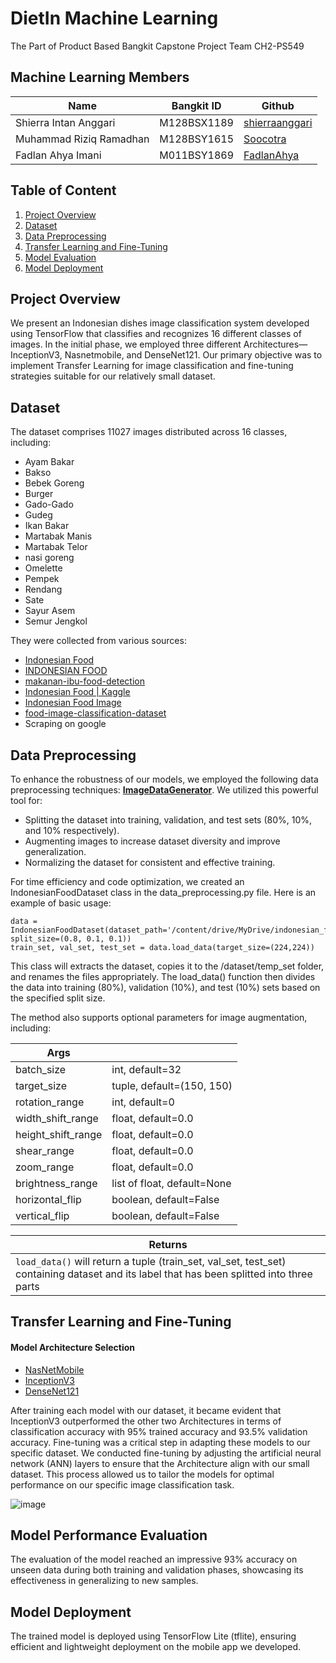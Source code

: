 # DietIn Machine Learning

The Part of Product Based Bangkit Capstone Project Team CH2-PS549


## Machine Learning Members

| Name | Bangkit ID | Github|
|---|---|---| 
| Shierra Intan Anggari | M128BSX1189 | [shierraanggari](https://github.com/shierraanggari) |
| Muhammad Riziq Ramadhan | M128BSY1615 | [Soocotra](https://github.com/Soocotra) |
| Fadlan Ahya Imani | M011BSY1869 | [FadlanAhya](https://github.com/fadlan-ahya) |
## Table of Content
1. [Project Overview](#project-overview)
2. [Dataset](#dataset)
3. [Data Preprocessing](#data-preprocessing)
4. [Transfer Learning and Fine-Tuning](#transfer-learning-and-fine-tuning)
5. [Model Evaluation](#model-performance-evaluation)
6. [Model Deployment](#model-deployment)

## Project Overview
We present an Indonesian dishes image classification system developed using TensorFlow that classifies and recognizes 16 different classes of images. In the initial phase, we employed three different Architectures—InceptionV3, Nasnetmobile, and DenseNet121. Our primary objective was to implement Transfer Learning for image classification and fine-tuning strategies suitable for our relatively small dataset.

## Dataset
The dataset comprises 11027 images distributed across 16 classes, including:
- Ayam Bakar
- Bakso
- Bebek Goreng
- Burger
- Gado-Gado
- Gudeg
- Ikan Bakar
- Martabak Manis
- Martabak Telor
- nasi goreng
- Omelette
- Pempek
- Rendang
- Sate
- Sayur Asem
- Semur Jengkol

They were collected from various sources:
- [Indonesian Food](https://www.kaggle.com/datasets/rizkashintaw/indonesian-food)
- [INDONESIAN FOOD](https://www.kaggle.com/datasets/theresalusiana/indonesian-food)
- [makanan-ibu-food-detection](https://www.kaggle.com/datasets/aveivein/makanan-ibu-food-detection)
- [Indonesian Food | Kaggle ](https://www.kaggle.com/datasets/rizkashintaw/indonesian-food)
- [Indonesian Food Image](https://data.mendeley.com/datasets/vtjd68bmwt/1)
- [food-image-classification-dataset](https://www.kaggle.com/datasets/harishkumardatalab/food-image-classification-dataset)
- Scraping on google
## Data Preprocessing

To enhance the robustness of our models, we employed the following data preprocessing techniques: [**ImageDataGenerator**](https://www.tensorflow.org/api_docs/python/tf/keras/preprocessing/image/ImageDataGenerator). We utilized this powerful tool for:
- Splitting the dataset into training, validation, and test sets (80%, 10%, and 10% respectively).
- Augmenting images to increase dataset diversity and improve generalization.
- Normalizing the dataset for consistent and effective training.

For time efficiency and code optimization, we created an IndonesianFoodDataset class in the data_preprocessing.py file. Here is an example of basic usage:

```
data = IndonesianFoodDataset(dataset_path='/content/drive/MyDrive/indonesian_foods', split_size=(0.8, 0.1, 0.1))
train_set, val_set, test_set = data.load_data(target_size=(224,224))
```
This class will extracts the dataset, copies it to the /dataset/temp_set folder, and renames the files appropriately. The load_data() function then divides the data into training (80%), validation (10%), and test (10%) sets based on the specified split size.

The method also supports optional parameters for image augmentation, including:

| Args |  | 
|---|---|
| batch_size | int, default=32 
| target_size | tuple, default=(150, 150) 
| rotation_range | int, default=0 
| width_shift_range | float, default=0.0 
| height_shift_range | float, default=0.0 
| shear_range | float, default=0.0 
| zoom_range | float, default=0.0 
| brightness_range | list of float, default=None 
| horizontal_flip | boolean, default=False 
| vertical_flip | boolean, default=False |

| Returns |
|---|
| `load_data()` will return a tuple (train_set, val_set, test_set) containing dataset and its label that has been splitted into three parts

## Transfer Learning and Fine-Tuning

#### Model Architecture Selection
- [NasNetMobile](https://keras.io/api/applications/nasnet/#nasnetmobile-function)
- [InceptionV3](https://keras.io/api/applications/inceptionv3/)
- [DenseNet121](https://keras.io/api/applications/densenet/)

After training each model with our dataset, it became evident that InceptionV3 outperformed the other two Architectures in terms of classification accuracy with 95% trained accuracy and 93.5% validation accuracy. Fine-tuning was a critical step in adapting these models to our specific dataset. We conducted fine-tuning by adjusting the artificial neural network (ANN) layers to ensure that the Architecture align with our small dataset. This process allowed us to tailor the models for optimal performance on our specific image classification task.

![image](https://github.com/mafif21/dietin-app/assets/92849740/e0854d1a-0b59-4648-9e32-f06095fc6c83)

## Model Performance Evaluation
The evaluation of the model reached an impressive 93% accuracy on unseen data during both training and validation phases, showcasing its effectiveness in generalizing to new samples.

## Model Deployment

The trained model is deployed using TensorFlow Lite (tflite), ensuring efficient and lightweight deployment on the mobile app we developed.
